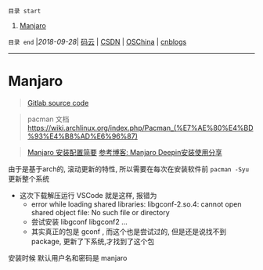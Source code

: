 `目录 start`
 
1. [Manjaro](#manjaro)

`目录 end` |_2018-09-28_| [码云](https://gitee.com/gin9) | [CSDN](http://blog.csdn.net/kcp606) | [OSChina](https://my.oschina.net/kcp1104) | [cnblogs](http://www.cnblogs.com/kuangcp)
****************************************
# Manjaro
> [Gitlab source code](https://gitlab.manjaro.org/explore/groups)

> pacman 文档 https://wiki.archlinux.org/index.php/Pacman_(%E7%AE%80%E4%BD%93%E4%B8%AD%E6%96%87)

> [Manjaro 安装配置简要](https://blog.csdn.net/ouening/article/details/79633966)
> [参考博客: Manjaro Deepin安装使用分享](https://zhuanlan.zhihu.com/p/43442012)

由于是基于arch的, 滚动更新的特性, 所以需要在每次在安装软件前 `pacman -Syu` 更新整个系统
- 这次下载解压运行 VSCode 就是这样, 报错为 
   - error while loading shared libraries: libgconf-2.so.4: cannot open shared object file: No such file or directory
   - 尝试安装 libgconf libgconf2 ...
   - 其实真正的包是 gconf , 而这个也是尝试过的,  但是还是说找不到package, 更新了下系统,才找到了这个包

安装时候 默认用户名和密码是 manjaro

